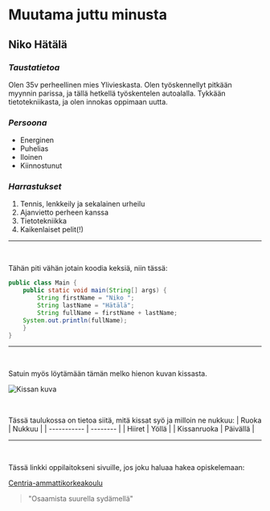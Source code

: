 # **Muutama juttu minusta**

## Niko Hätälä

### *Taustatietoa*
Olen 35v perheellinen mies Ylivieskasta. Olen työskennellyt pitkään myynnin parissa, ja tällä hetkellä työskentelen autoalalla. Tykkään tietotekniikasta, ja olen innokas oppimaan uutta.

### *Persoona*
- Energinen
- Puhelias
- Iloinen
- Kiinnostunut

### *Harrastukset*
1. Tennis, lenkkeily ja sekalainen urheilu
2. Ajanvietto perheen kanssa
3. Tietotekniikka
4. Kaikenlaiset pelit(!)

---

<br>

Tähän piti vähän jotain koodia keksiä, niin tässä:

```java
public class Main {
    public static void main(String[] args) {
        String firstName = "Niko ";
        String lastName = "Hätälä";
        String fullName = firstName + lastName;
    System.out.println(fullName);
    }
}
```

---

<br>

Satuin myös löytämään tämän melko hienon kuvan kissasta.

![Kissan kuva](https://media1.popsugar-assets.com/files/thumbor/xGK7vjhJZF1YhYvHVtVFx0IPhGo=/0x0:2003x2003/fit-in/792x792/filters:format_auto():upscale()/2019/09/23/864/n/1922243/74b4f2275d89208a0f2ad4.00493766_.jpg)

<br>

Tässä taulukossa on tietoa siitä, mitä kissat syö ja milloin ne nukkuu:
| Ruoka       | Nukkuu   |
| ----------- | -------- |
| Hiiret      | Yöllä    |
| Kissanruoka | Päivällä |

---

<br>

Tässä linkki oppilaitokseni sivuille, jos joku haluaa hakea opiskelemaan:

[Centria-ammattikorkeakoulu](https://net.centria.fi/)

>"Osaamista suurella sydämellä"